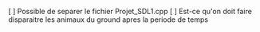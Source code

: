 [ ] Possible de separer le fichier Projet_SDL1.cpp
[ ] Est-ce qu'on doit faire disparaitre les animaux du ground apres la periode de temps
